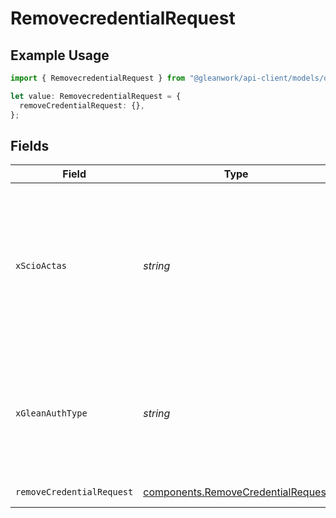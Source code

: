 # RemovecredentialRequest

## Example Usage

```typescript
import { RemovecredentialRequest } from "@gleanwork/api-client/models/operations";

let value: RemovecredentialRequest = {
  removeCredentialRequest: {},
};
```

## Fields

| Field                                                                                                                    | Type                                                                                                                     | Required                                                                                                                 | Description                                                                                                              |
| ------------------------------------------------------------------------------------------------------------------------ | ------------------------------------------------------------------------------------------------------------------------ | ------------------------------------------------------------------------------------------------------------------------ | ------------------------------------------------------------------------------------------------------------------------ |
| `xScioActas`                                                                                                             | *string*                                                                                                                 | :heavy_minus_sign:                                                                                                       | Email address of a user on whose behalf the request is intended to be made (should be non-empty only for global tokens). |
| `xGleanAuthType`                                                                                                         | *string*                                                                                                                 | :heavy_minus_sign:                                                                                                       | Auth type being used to access the endpoint (should be non-empty only for global tokens).                                |
| `removeCredentialRequest`                                                                                                | [components.RemoveCredentialRequest](../../models/components/removecredentialrequest.md)                                 | :heavy_check_mark:                                                                                                       | Credential content                                                                                                       |